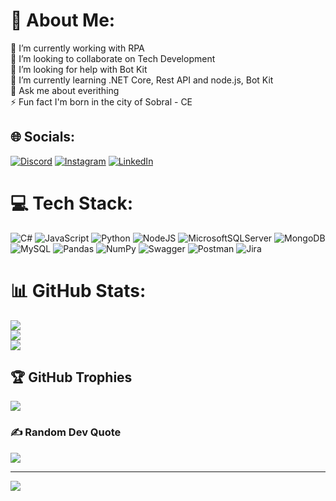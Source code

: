 # 💫 About Me:
🔭 I’m currently working with RPA<br>👯 I’m looking to collaborate on Tech Development<br>🤝 I’m looking for help with Bot Kit<br>🌱 I’m currently learning .NET Core, Rest API and node.js, Bot Kit<br>💬 Ask me about everithing<br>⚡ Fun fact I'm born in the city of Sobral - CE


## 🌐 Socials:
[![Discord](https://img.shields.io/badge/Discord-%237289DA.svg?logo=discord&logoColor=white)](https://discord.gg/Uill#6913) [![Instagram](https://img.shields.io/badge/Instagram-%23E4405F.svg?logo=Instagram&logoColor=white)](https://instagram.com/willian.damasceno) [![LinkedIn](https://img.shields.io/badge/LinkedIn-%230077B5.svg?logo=linkedin&logoColor=white)](https://www.linkedin.com/in/willian-damasceno-579785133) 

# 💻 Tech Stack:
![C#](https://img.shields.io/badge/c%23-%23239120.svg?style=for-the-badge&logo=c-sharp&logoColor=white) ![JavaScript](https://img.shields.io/badge/javascript-%23323330.svg?style=for-the-badge&logo=javascript&logoColor=%23F7DF1E) ![Python](https://img.shields.io/badge/python-3670A0?style=for-the-badge&logo=python&logoColor=ffdd54) ![NodeJS](https://img.shields.io/badge/node.js-6DA55F?style=for-the-badge&logo=node.js&logoColor=white) ![MicrosoftSQLServer](https://img.shields.io/badge/Microsoft%20SQL%20Sever-CC2927?style=for-the-badge&logo=microsoft%20sql%20server&logoColor=white) ![MongoDB](https://img.shields.io/badge/MongoDB-%234ea94b.svg?style=for-the-badge&logo=mongodb&logoColor=white) ![MySQL](https://img.shields.io/badge/mysql-%2300f.svg?style=for-the-badge&logo=mysql&logoColor=white) ![Pandas](https://img.shields.io/badge/pandas-%23150458.svg?style=for-the-badge&logo=pandas&logoColor=white) ![NumPy](https://img.shields.io/badge/numpy-%23013243.svg?style=for-the-badge&logo=numpy&logoColor=white) ![Swagger](https://img.shields.io/badge/-Swagger-%23Clojure?style=for-the-badge&logo=swagger&logoColor=white) ![Postman](https://img.shields.io/badge/Postman-FF6C37?style=for-the-badge&logo=postman&logoColor=white) ![Jira](https://img.shields.io/badge/jira-%230A0FFF.svg?style=for-the-badge&logo=jira&logoColor=white)
# 📊 GitHub Stats:
![](https://github-readme-stats.vercel.app/api?username=Uill2110&theme=radical&hide_border=false&include_all_commits=true&count_private=false)<br/>
![](https://github-readme-streak-stats.herokuapp.com/?user=Uill2110&theme=radical&hide_border=false)<br/>
![](https://github-readme-stats.vercel.app/api/top-langs/?username=Uill2110&theme=radical&hide_border=false&include_all_commits=true&count_private=false&layout=compact)

## 🏆 GitHub Trophies
![](https://github-profile-trophy.vercel.app/?username=Uill2110&theme=radical&no-frame=false&no-bg=true&margin-w=4)

### ✍️ Random Dev Quote
![](https://quotes-github-readme.vercel.app/api?type=horizontal&theme=radical)

---
[![](https://visitcount.itsvg.in/api?id=Uill2110&icon=0&color=11)](https://visitcount.itsvg.in)

<!-- Proudly created with GPRM ( https://gprm.itsvg.in ) -->
